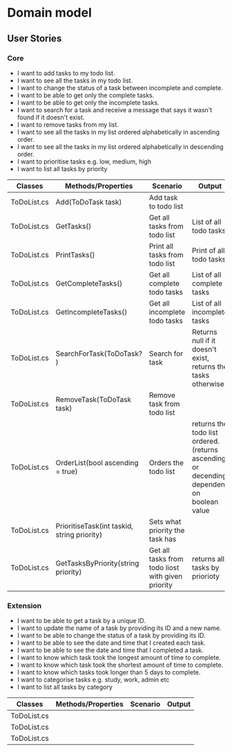 # Domain model

## User Stories

### Core

- I want to add tasks to my todo list.
- I want to see all the tasks in my todo list.
- I want to change the status of a task between incomplete and complete.
- I want to be able to get only the complete tasks.
- I want to be able to get only the incomplete tasks.
- I want to search for a task and receive a message that says it wasn't found if it doesn't exist.
- I want to remove tasks from my list.
- I want to see all the tasks in my list ordered alphabetically in ascending order.
- I want to see all the tasks in my list ordered alphabetically in descending order.
- I want to prioritise tasks e.g. low, medium, high
- I want to list all tasks by priority

|Classes|Methods/Properties|Scenario|Output|
|-------|------------------|--------|------|
| ToDoList.cs | Add(ToDoTask task) | Add task to todo list |  | 
| ToDoList.cs | GetTasks() | Get all tasks from todo list | List of all todo tasks |
| ToDoList.cs | PrintTasks() | Print all tasks from todo list | Print of all todo tasks |
| ToDoList.cs | GetCompleteTasks() | Get all complete todo tasks | List of all complete tasks | 
| ToDoList.cs | GetIncompleteTasks() | Get all incomplete todo tasks | List of all incomplete tasks | 
| ToDoList.cs | SearchForTask(ToDoTask? ) | Search for task | Returns null if it doesn't exist, returns the tasks otherwise | 
| ToDoList.cs | RemoveTask(ToDoTask task) | Remove task from todo list |  | 
| ToDoList.cs | OrderList(bool ascending = true) | Orders the todo list | returns the todo list ordered. (returns ascending or decending dependent on boolean value | 
| ToDoList.cs | PrioritiseTask(int taskid, string priority) | Sets what priority the task has |  | 
| ToDoList.cs | GetTasksByPriority(string priority) | Get all tasks from todo liost with given priority | returns all tasks by priorioty | 



### Extension

- I want to be able to get a task by a unique ID.
- I want to update the name of a task by providing its ID and a new name.
- I want to be able to change the status of a task by providing its ID.
- I want to be able to see the date and time that I created each task.
- I want to be able to see the date and time that I completed a task.
- I want to know which task took the longest amount of time to complete.
- I want to know which task took the shortest amount of time to complete.
- I want to know which tasks took longer than 5 days to complete.
- I want to categorise tasks e.g. study, work, admin etc
- I want to list all tasks by category

|Classes|Methods/Properties|Scenario|Output|
|-------|------------------|--------|------|
| ToDoList.cs |  |  |  | 
| ToDoList.cs |  |  |  | 
| ToDoList.cs |  |  |  | 